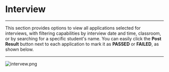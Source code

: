 # Interview

---

This section provides options to view all applications selected for interviews, with filtering capabilities by interview date and time, classroom, or by searching for a specific student's name. You can easily click the **Post Result** button next to each application to mark it as **PASSED** or **FAILED**, as shown below.

---

![intervew.png](intervew.png)
